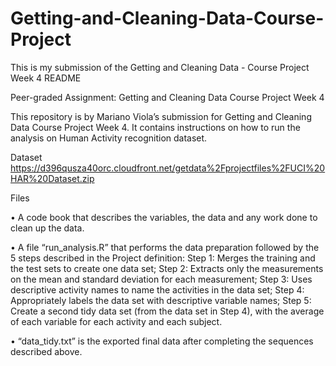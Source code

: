 # Getting-and-Cleaning-Data-Course-Project
This is my submission of the Getting and Cleaning Data - Course Project Week 4
README

Peer-graded Assignment: Getting and Cleaning Data Course Project Week 4

This repository is by Mariano Viola’s submission for Getting and Cleaning Data Course Project Week 4. It contains instructions on how to run the analysis on Human Activity recognition dataset.

Dataset
https://d396qusza40orc.cloudfront.net/getdata%2Fprojectfiles%2FUCI%20HAR%20Dataset.zip

Files

•	A code book that describes the variables, the data and any work done to clean up the data.

•	A file “run_analysis.R” that performs the data preparation followed by the 5 steps described in the Project definition:
Step 1: Merges the training and the test sets to create one data set;
Step 2: Extracts only the measurements on the mean and standard deviation for each measurement;
Step 3: Uses descriptive activity names to name the activities in the data set;
Step 4: Appropriately labels the data set with descriptive variable names;
Step 5: Create a second tidy data set (from the data set in Step 4), with the average of each variable for each activity and each subject.

•	“data_tidy.txt” is the exported final data after completing the sequences described above.

